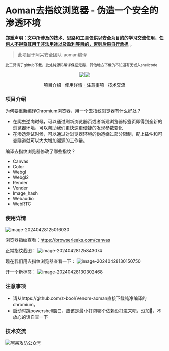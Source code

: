 # Aoman去指纹浏览器 - 伪造一个安全的渗透环境

**郑重声明：文中所涉及的技术、思路和工具仅供以安全为目的的学习交流使用，<u>任何人不得将其用于非法用途以及盈利等目的，否则后果自行承担</u>** 。

>  此项目于阿呆安全团队-aoman编译

<small>此工具请于github下载，此处纯源码编译保证无毒，其他地方下载的不知道有无嵌入shellcode</small>

<p align="center"><a href="https://opensource.org/licenses/MIT"><img src="https://img.shields.io/badge/license-MIT-_red.svg"></a><a href="https://github.com/z-bool/Venom-aoman"><img  src="https://goreportcard.com/badge/github.com/projectdiscovery/httpx"></a></p>

<p align="center"><a href="#install">项目介绍</a> · <a href="#detail">使用详情</a> <a href="#communicate"> · <a href="#notice">注意事项</a> · <a href="#communicate">技术交流</a></p>

<div id="install"></div>
<h3>项目介绍</h3>

为何要重新编译Chromium浏览器，用一个去指纹浏览器有什么好处？

- 在爬虫逆向时候，可以通过刷新浏览器页或者新建浏览器标签页即得到全新的浏览器环境，可以帮助我们更快速更便捷的发现参数变化
- 在渗透测试时候，可以通过对浏览器环境的伪造绕过部分限制，配上插件和可变隧道就可以大大增加溯源的工作量。

编译去指纹浏览器修改了哪些指纹？

- Canvas
- Color
- Webgl
- Webgl2
- Render
- Vender
- Image_hash
- Webaudio
- WebRTC

<div id="detail"></div>
<h3>使用详情</h3>

![image-20240428125016030](https://github.com/z-bool/Venom-aoman/blob/main/1.png?raw=true)

浏览器指纹查看：https://browserleaks.com/canvas

正常指纹截图：
![image-20240428125843074](https://github.com/z-bool/Venom-aoman/blob/main/2.png?raw=true)

现在我们用去指纹浏览器查看一下：
![image-20240428130150750](https://github.com/z-bool/Venom-aoman/blob/main/3.png?raw=true)

开一个新标签：
![image-20240428130302468](https://github.com/z-bool/Venom-aoman/blob/main/4.png?raw=true)

<div id="notice"></div>

<h3>注意事项</h3>

- 请从https://github.com/z-bool/Venom-aoman直接下载纯净编译的chromium。
- 启动时跳powershell窗口，应该是最小打包哪个依赖没打进来吧，没加🐎，不放心的话自查一下

<div id="communicate"></div>

<h3>技术交流</h3>

<img src="https://cdn.jsdelivr.net/gh/z-bool/images@master/img/qrcode_for_gh_c90beef1e2e7_258.jpg" alt="阿呆攻防公众号" style="zoom:100%;" />
